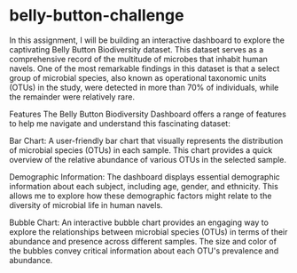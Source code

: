 # belly-button-challenge


In this assignment, I will be building an interactive dashboard to explore the captivating Belly Button Biodiversity dataset. This dataset serves as a comprehensive record of the multitude of microbes that inhabit human navels. One of the most remarkable findings in this dataset is that a select group of microbial species, also known as operational taxonomic units (OTUs) in the study, were detected in more than 70% of individuals, while the remainder were relatively rare.

Features
The Belly Button Biodiversity Dashboard offers a range of features to help me navigate and understand this fascinating dataset:

Bar Chart: A user-friendly bar chart that visually represents the distribution of microbial species (OTUs) in each sample. This chart provides a quick overview of the relative abundance of various OTUs in the selected sample.

Demographic Information: The dashboard displays essential demographic information about each subject, including age, gender, and ethnicity. This allows me to explore how these demographic factors might relate to the diversity of microbial life in human navels.

Bubble Chart: An interactive bubble chart provides an engaging way to explore the relationships between microbial species (OTUs) in terms of their abundance and presence across different samples. The size and color of the bubbles convey critical information about each OTU's prevalence and abundance.




